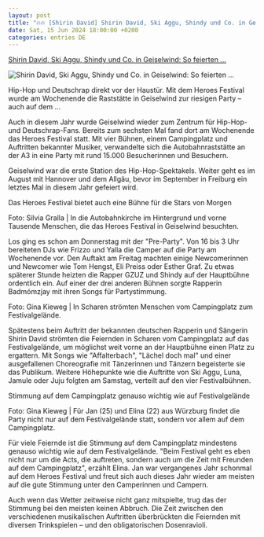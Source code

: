 ```yaml
---
layout: post
title: "🔥🔥 [Shirin David] Shirin David, Ski Aggu, Shindy und Co. in Geiselwind: So feierten ..."
date: Sat, 15 Jun 2024 18:00:00 +0200
categories: entries DE
---
```

[Shirin David, Ski Aggu, Shindy und Co. in Geiselwind: So feierten ...](https://www.mainpost.de/regional/kitzingen/shirin-david-ski-aggu-shindy-und-co-in-geiselwind-so-feierten-die-leute-auf-dem-heroes-festival-2024-art-11537633)

![Shirin David, Ski Aggu, Shindy und Co. in Geiselwind: So feierten ...](https://www.mainpost.de/storage/image/0/7/0/8/10498070_teaser-social-sharing_1CrHq1_GsYOm9.jpg)

Hip-Hop und Deutschrap direkt vor der Haustür. Mit dem Heroes Festival wurde am Wochenende die Raststätte in Geiselwind zur riesigen Party – auch auf dem ...

Auch in diesem Jahr wurde Geiselwind wieder zum Zentrum für Hip-Hop- und Deutschrap-Fans. Bereits zum sechsten Mal fand dort am Wochenende das Heroes Festival statt. Mit vier Bühnen, einem Campingplatz und Auftritten bekannter Musiker, verwandelte sich die Autobahnraststätte an der A3 in eine Party mit rund 15.000 Besucherinnen und Besuchern.

Geiselwind war die erste Station des Hip-Hop-Spektakels. Weiter geht es im August mit Hannover und dem Allgäu, bevor im September in Freiburg ein letztes Mal in diesem Jahr gefeiert wird.

Das Heroes Festival bietet auch eine Bühne für die Stars von Morgen

Foto: Silvia Gralla | In die Autobahnkirche im Hintergrund und vorne Tausende Menschen, die das Heroes Festival in Geiselwind besuchten.

Los ging es schon am Donnerstag mit der "Pre-Party". Von 16 bis 3 Uhr bereiteten DJs wie Frizzo und Yalla die Camper auf die Party am Wochenende vor. Den Auftakt am Freitag machten einige Newcomerinnen und Newcomer wie Tom Hengst, Eli Preiss oder Esther Graf. Zu etwas späterer Stunde heizten die Rapper GZUZ und Shindy auf der Hauptbühne ordentlich ein. Auf einer der drei anderen Bühnen sorgte Rapperin Badmómzjay mit ihren Songs für Partystimmung.

Foto: Gina Kieweg | In Scharen strömten Menschen vom Campingplatz zum Festivalgelände.

Spätestens beim Auftritt der bekannten deutschen Rapperin und Sängerin Shirin David strömten die Feiernden in Scharen vom Campingplatz auf das Festivalgelände, um möglichst weit vorne an der Hauptbühne einen Platz zu ergattern. Mit Songs wie "Affalterbach", "Lächel doch mal" und einer ausgefallenen Choreografie mit Tänzerinnen und Tänzern begeisterte sie das Publikum. Weitere Höhepunkte wie die Auftritte von Ski Aggu, Luna, Jamule oder Juju folgten am Samstag, verteilt auf den vier Festivalbühnen.

Stimmung auf dem Campingplatz genauso wichtig wie auf Festivalgelände

Foto: Gina Kieweg | Für Jan (25) und Elina (22) aus Würzburg findet die Party nicht nur auf dem Festivalgelände statt, sondern vor allem auf dem Campingplatz.

Für viele Feiernde ist die Stimmung auf dem Campingplatz mindestens genauso wichtig wie auf dem Festivalgelände. "Beim Festival geht es eben nicht nur um die Acts, die auftreten, sondern auch um die Zeit mit Freunden auf dem Campingplatz", erzählt Elina. Jan war vergangenes Jahr schonmal auf dem Heroes Festival und freut sich auch dieses Jahr wieder am meisten auf die gute Stimmung unter den Camperinnen und Campern.

Auch wenn das Wetter zeitweise nicht ganz mitspielte, trug das der Stimmung bei den meisten keinen Abbruch. Die Zeit zwischen den verschiedenen musikalischen Auftritten überbrückten die Feiernden mit diversen Trinkspielen – und den obligatorischen Dosenravioli.

